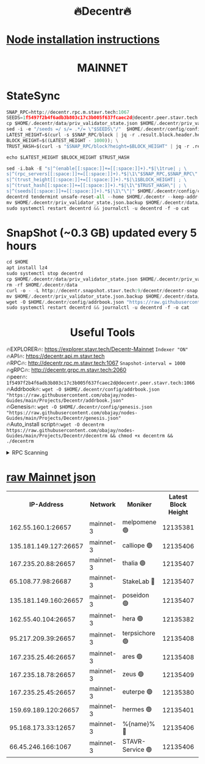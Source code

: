 <h1 align="center"> 🔥Decentr🔥</h1>

[Node installation instructions](https://github.com/obajay/nodes-Guides/tree/main/Projects/Decentr)
=
<h1 align="center"> MAINNET</h1>

# StateSync
```python
SNAP_RPC=http://decentr.rpc.m.stavr.tech:1067
SEEDS=1f5497f2b4f6adb3b803c17c3b005f637fcaec2d@decentr.peer.stavr.tech:1066
cp $HOME/.decentr/data/priv_validator_state.json $HOME/.decentr/priv_validator_state.json.backup
sed -i -e "/seeds =/ s/= .*/= \"$SEEDS\"/"  $HOME/.decentr/config/config.toml
LATEST_HEIGHT=$(curl -s $SNAP_RPC/block | jq -r .result.block.header.height); \
BLOCK_HEIGHT=$((LATEST_HEIGHT - 1000)); \
TRUST_HASH=$(curl -s "$SNAP_RPC/block?height=$BLOCK_HEIGHT" | jq -r .result.block_id.hash)

echo $LATEST_HEIGHT $BLOCK_HEIGHT $TRUST_HASH

sed -i.bak -E "s|^(enable[[:space:]]+=[[:space:]]+).*$|\1true| ; \
s|^(rpc_servers[[:space:]]+=[[:space:]]+).*$|\1\"$SNAP_RPC,$SNAP_RPC\"| ; \
s|^(trust_height[[:space:]]+=[[:space:]]+).*$|\1$BLOCK_HEIGHT| ; \
s|^(trust_hash[[:space:]]+=[[:space:]]+).*$|\1\"$TRUST_HASH\"| ; \
s|^(seeds[[:space:]]+=[[:space:]]+).*$|\1\"\"|" $HOME/.decentr/config/config.toml
decentrd tendermint unsafe-reset-all --home $HOME/.decentr --keep-addr-book
mv $HOME/.decentr/priv_validator_state.json.backup $HOME/.decentr/data/priv_validator_state.json
sudo systemctl restart decentrd && journalctl -u decentrd -f -o cat
```
# SnapShot (~0.3 GB) updated every 5 hours
```python
cd $HOME
apt install lz4
sudo systemctl stop decentrd
cp $HOME/.decentr/data/priv_validator_state.json $HOME/.decentr/priv_validator_state.json.backup
rm -rf $HOME/.decentr/data
curl -o - -L http://decentr.snapshot.stavr.tech:9/decentr/decentr-snap.tar.lz4 | lz4 -c -d - | tar -x -C $HOME/.decentr --strip-components 2
mv $HOME/.decentr/priv_validator_state.json.backup $HOME/.decentr/data/priv_validator_state.json
wget -O $HOME/.decentr/config/addrbook.json "https://raw.githubusercontent.com/obajay/nodes-Guides/main/Projects/Decentr/addrbook.json"
sudo systemctl restart decentrd && journalctl -u decentrd -f -o cat
```

 <h1 align="center"> Useful Tools</h1>

🔥EXPLORER🔥:     https://explorer.stavr.tech/Decentr-Mainnet        `Indexer "ON"` \
🔥API🔥:          https://decentr.api.m.stavr.tech \
🔥RPC🔥:          http://decentr.rpc.m.stavr.tech:1067              `Snapshot-interval = 1000` \
🔥gRPC🔥:         http://decentr.grpc.m.stavr.tech:2060 \
🔥peer🔥:         `1f5497f2b4f6adb3b803c17c3b005f637fcaec2d@decentr.peer.stavr.tech:1066` \
🔥Addrbook🔥:  `wget -O $HOME/.decentr/config/addrbook.json "https://raw.githubusercontent.com/obajay/nodes-Guides/main/Projects/Decentr/addrbook.json"` \
🔥Genesis🔥:  `wget -O $HOME/.decentr/config/genesis.json "https://raw.githubusercontent.com/obajay/nodes-Guides/main/Projects/Decentr/genesis.json"` \
🔥Auto_install script🔥:`wget -O decentrm https://raw.githubusercontent.com/obajay/nodes-Guides/main/Projects/Decentr/decentrm && chmod +x decentrm && ./decentrm`

<details>
<summary>RPC Scanning</summary>

<h2 align="center"> We scan nodes in real time every 4 hours. And we provide the final result of RPC endpoints.
We cannot influence the operation of these nodes in any way. </h2>


```python
If Voting Power is higher than 0 --> then the Node is a validator of the network and may be subject to attack and be a potential threat to the chain.
```
```python
We marked such validators with a red symbol
```

</details>

[raw Mainnet json](https://rpc-check.decentrm.stavr.tech/decentrm/rpc-decentrm-result.json)
=



<table><tr><th>IP-Address</th><th>Network</th><th>Moniker</th><th>Latest Block Height</th><th>Earliest Block Height</th><th>Catching Up</th><th>Tx Index</th><th>Voting Power</th><th>Scan Time</th></tr><tr><td>162.55.160.1:26657</td><td>mainnet-3</td><td>melpomene 🟢</td><td>12135381</td><td>1688950</td><td>False</td><td>on</td><td>0</td><td>2023-12-26T03:46:31.290807853UTC</td></tr><tr><td>135.181.149.127:26657</td><td>mainnet-3</td><td>calliope 🟢</td><td>12135406</td><td>1688950</td><td>False</td><td>on</td><td>0</td><td>2023-12-26T03:46:35.727628117UTC</td></tr><tr><td>167.235.20.88:26657</td><td>mainnet-3</td><td>thalia 🟢</td><td>12135407</td><td>1688950</td><td>False</td><td>on</td><td>0</td><td>2023-12-26T03:46:41.171178038UTC</td></tr><tr><td>65.108.77.98:26687</td><td>mainnet-3</td><td>StakeLab 🔴</td><td>12135407</td><td>1688950</td><td>False</td><td>on</td><td>5386925</td><td>2023-12-26T03:46:41.542390566UTC</td></tr><tr><td>135.181.149.160:26657</td><td>mainnet-3</td><td>poseidon 🟢</td><td>12135407</td><td>1688950</td><td>False</td><td>on</td><td>0</td><td>2023-12-26T03:46:44.230328338UTC</td></tr><tr><td>162.55.40.104:26657</td><td>mainnet-3</td><td>hera 🟢</td><td>12135382</td><td>1688950</td><td>False</td><td>on</td><td>0</td><td>2023-12-26T03:46:46.640868500UTC</td></tr><tr><td>95.217.209.39:26657</td><td>mainnet-3</td><td>terpsichore 🟢</td><td>12135408</td><td>1688950</td><td>False</td><td>on</td><td>0</td><td>2023-12-26T03:46:49.090542397UTC</td></tr><tr><td>167.235.25.46:26657</td><td>mainnet-3</td><td>ares 🟢</td><td>12135408</td><td>1688950</td><td>False</td><td>on</td><td>0</td><td>2023-12-26T03:46:51.349151255UTC</td></tr><tr><td>167.235.18.78:26657</td><td>mainnet-3</td><td>zeus 🟢</td><td>12135409</td><td>1688950</td><td>False</td><td>on</td><td>0</td><td>2023-12-26T03:46:53.675999223UTC</td></tr><tr><td>167.235.25.45:26657</td><td>mainnet-3</td><td>euterpe 🟢</td><td>12135380</td><td>1688950</td><td>False</td><td>on</td><td>0</td><td>2023-12-26T03:46:55.949552546UTC</td></tr><tr><td>159.69.189.120:26657</td><td>mainnet-3</td><td>hermes 🟢</td><td>12135401</td><td>1688950</td><td>False</td><td>on</td><td>0</td><td>2023-12-26T03:46:56.183527849UTC</td></tr><tr><td>95.168.173.33:12657</td><td>mainnet-3</td><td>%{name}% 🔴</td><td>12135406</td><td>8964001</td><td>False</td><td>on</td><td>4173672</td><td>2023-12-26T03:46:36.852764280UTC</td></tr><tr><td>66.45.246.166:1067</td><td>mainnet-3</td><td>STAVR-Service 🟢</td><td>12135406</td><td>12133001</td><td>False</td><td>on</td><td>0</td><td>2023-12-26T03:46:36.323510003UTC</td></tr></table>